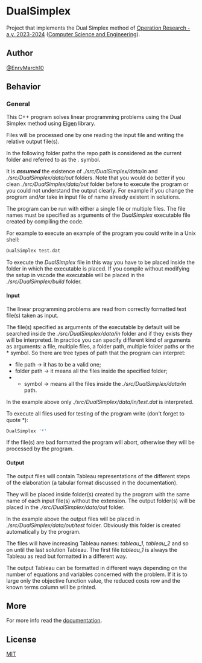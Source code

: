 # DualSimplex

Project that implements the Dual Simplex method of
[Operation Research - a.y. 2023-2024](https://www.unibo.it/en/teaching/course-unit-catalogue/course-unit/2023/378226)
([Computer Science and Engineering](https://corsi.unibo.it/1cycle/ComputerScienceEngineering)).

## Author

[@EnryMarch10](https://github.com/EnryMarch10)

## Behavior

### General

This C++ program solves linear programming problems using the Dual Simplex method using
[Eigen](https://eigen.tuxfamily.org/dox/index.html) library.

Files will be processed one by one reading the input file and writing the relative output file(s).

In the following folder paths the repo path is considered as the current folder and referred to as the _._ symbol.

It is ***assumed*** the existence of _./src/DualSimplex/data/in_ and _./src/DualSimplex/data/out_ folders.
Note that you would do better if you clean _./src/DualSimplex/data/out_ folder before to execute the program or you could
not understand the output clearly. For example if you change the program and/or take in input file of name already existent in
solutions.

The program can be run with either a single file or multiple files.
The file names must be specified as arguments of the _DualSimplex_ executable file created by compiling the code.

For example to execute an example of the program you could write in a Unix shell:

```sh
DualSimplex test.dat
```

To execute the _DualSimplex_ file in this way you have to be placed inside the folder in which the executable is placed.
If you compile without modifying the setup in vscode the executable will be placed in the _./src/DualSimplex/build_ folder.

#### Input

The linear programming problems are read from correctly formatted text file(s) taken as input.

The file(s) specified as arguments of the executable by default will be searched inside the _./src/DualSimplex/data/in_ folder
and if they exists they will be interpreted.
In practice you can specify different kind of arguments as arguments: a file, multiple files, a folder path, multiple folder paths
or the * symbol.
So there are tree types of path that the program can interpret:
- file path -> it has to be a valid one;
- folder path -> it means all the files inside the specified folder;
- * symbol -> means all the files inside the _./src/DualSimplex/data/in_ path.

In the example above only _./src/DualSimplex/data/in/test.dat_ is interpreted.

To execute all files used for testing of the program write (don't forget to quote *):

```sh
DualSimplex '*'
```

If the file(s) are bad formatted the program will abort, otherwise they will be processed by the program.

#### Output

The output files will contain Tableau representations of the different steps of the elaboration (a tabular format discussed in
the documentation).

They will be placed inside folder(s) created by the program with the same name of each input file(s) without the extension.
The output folder(s) will be placed in the _./src/DualSimplex/data/out_ folder.

In the example above the output files will be placed in _./src/DualSimplex/data/out/test_ folder.
Obviously this folder is created automatically by the program.

The files will have increasing Tableau names: _tableau\_1_, _tableau\_2_ and so on until the last solution Tableau.
The first file _tableau\_1_ is always the Tableau as read but formatted in a different way.

The output Tableau can be formatted in different ways depending on the number of equations and variables concerned with the problem.
If it is to large only the objective function value, the reduced costs row and the known terms column will be printed.

## More

For more info read the [documentation](./doc/documentation.md).

## License

[MIT](https://choosealicense.com/licenses/mit/)
